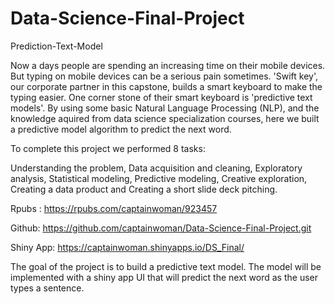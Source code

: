 # Data-Science-Final-Project

Prediction-Text-Model

Now a days people are spending an increasing time on their mobile devices. But typing on mobile devices can be a serious pain sometimes. 'Swift key', our corporate partner in this capstone, builds a smart keyboard to make the typing easier. One corner stone of their smart keyboard is 'predictive text models'.
By using some basic Natural Language Processing (NLP), and the knowledge aquired from data science specialization courses, here we built a predictive model algorithm to predict the next word.

To complete this project we performed 8 tasks:

Understanding the problem, Data acquisition and cleaning, Exploratory analysis, Statistical modeling, Predictive modeling, Creative exploration, Creating a data product and Creating a short slide deck pitching.

Rpubs : https://rpubs.com/captainwoman/923457

Github: https://github.com/captainwoman/Data-Science-Final-Project.git

Shiny App: https://captainwoman.shinyapps.io/DS_Final/

The goal of the project is to build a predictive text model. The model will be implemented with a shiny app UI that will predict the next word as the user types a sentence.
